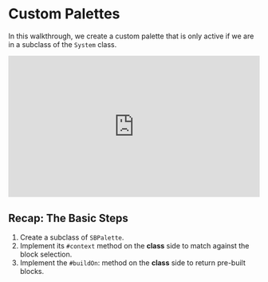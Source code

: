 # Custom Palettes

In this walkthrough, we create a custom palette that is only active if we are in a subclass of the `System` class.

<div style="position: relative; padding-bottom: 56.25%; height: 0; overflow: hidden; max-width: 100%;"><iframe style="position: absolute; top: 0; left: 0; width: 100%; height: 100%;" src="https://player.vimeo.com/video/541133965" width="640" height="360" frameborder="0" allow="autoplay; fullscreen; picture-in-picture" allowfullscreen></iframe></div>

## Recap: The Basic Steps
1. Create a subclass of `SBPalette`.
2. Implement its `#context` method on the **class** side to match against the block selection.
3. Implement the `#buildOn`: method on the **class** side to return pre-built blocks.
